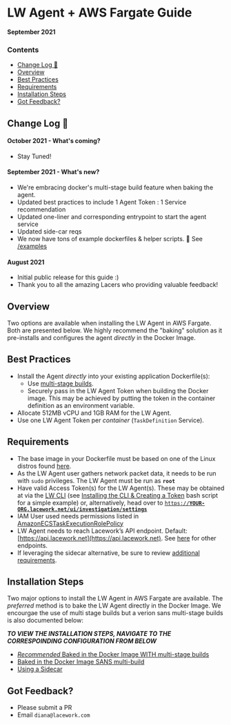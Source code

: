 
# LW Agent + AWS Fargate Guide <!-- omit in toc -->
**September 2021**

### Contents
- [Change Log :notebook:](#change-log-notebook)
- [Overview](#overview)
- [Best Practices](#best-practices)
- [Requirements](#requirements)
- [Installation Steps](#installation-steps)
- [Got Feedback?](#got-feedback)

## Change Log :notebook: 
#### October 2021 - What's coming? <!-- omit in toc -->
* Stay Tuned! 

#### September 2021 - What's new? <!-- omit in toc -->
* We're embracing docker's multi-stage build feature when baking the agent.
* Updated best practices to include 1 Agent Token : 1 Service recommendation
* Updated one-liner and corresponding entrypoint to start the agent service
* Updated side-car reqs
* We now have tons of example dockerfiles & helper scripts. :star_struck: See [/examples](/examples)

#### August 2021  <!-- omit in toc -->
* Initial public release for this guide :)
* Thank you to all the amazing Lacers who providing valuable feedback!

## Overview

Two options are available when installing the LW Agent in AWS Fargate. Both are presented below. We highly recommend the "baking" solution as it pre-installs and configures the agent _directly_ in the Docker Image.

## Best Practices

* Install the Agent _directly_ into your existing application Dockerfile(s):
    * Use [multi-stage builds](https://docs.docker.com/develop/develop-images/multistage-build/#use-multi-stage-builds).
    * Securely pass in the LW Agent Token when building the Docker image. This may be achieved by putting the token in the container definition as an environment variable.
* Allocate 512MB vCPU and 1GB RAM for the LW Agent.
* Use one LW Agent Token per _container_ (`TaskDefinition` Service).

## Requirements

* The base image in your Dockerfile must be based on one of the Linux distros found [here](https://support.lacework.com/hc/en-us/articles/360005230014). 
* As the LW Agent user gathers network packet data, it needs to be run with <code>sudo</code></strong> privileges. The LW Agent must be run as <strong><code>root</code></strong>
* Have valid Access Token(s) for the LW Agent(s). These may be obtained at via the [LW CLI](https://github.com/lacework/go-sdk/wiki/CLI-Documentation#agent-access-token-management) (see [Installing the CLI & Creating a Token](/examples/cliToken.sh) bash script for a simple example) or, alternatively, head over to <code>[https://](https://YOUR-ORG.lacework.net/ui/investigation/settings)<strong><span style="text-decoration:underline;">YOUR-ORG[.lacework.net/ui/investigation/settings](https://YOUR-ORG.lacework.net/ui/investigation/settings)</span></strong>  </code>
* IAM User used needs permissions listed in [AmazonECSTaskExecutionRolePolicy](https://console.aws.amazon.com/iam/home#/policies/arn:aws:iam::aws:policy/service-role/AmazonECSTaskExecutionRolePolicy$jsonEditor)
* LW Agent needs to reach Lacework’s API endpoint.  Default: [https://api.lacework.net](https://api.lacework.net). See [here](https://support.lacework.com/hc/en-us/articles/1500007918841-Agent-Server-URL) for other endpoints.
* If leveraging the sidecar alternative, be sure to review [additional requirements](/examples/sidecar/README.md#additional-requirements).

## Installation Steps 

Two major options to install the LW Agent in AWS Fargate are available. The *preferred* method is to bake the LW Agent directly in the Docker Image. We encourgae the use of multi stage builds but a verion sans multi-stage builds is also documented below:

***TO VIEW THE INSTALLATION STEPS, NAVIGATE TO THE CORRESPOINDING CONFIGURATION FROM BELOW***

- [*Recommended* Baked in the Docker Image WITH multi-stage builds](examples/baked-multistageRECOMMENDED/README.md)
- [Baked in the Docker Image SANS multi-build](examples/baked-github-build/README.md)
- [Using a Sidecar](examples/sidecar/README.md)

## Got Feedback?

- Please submit a PR
- Email `diana@lacework.com`
